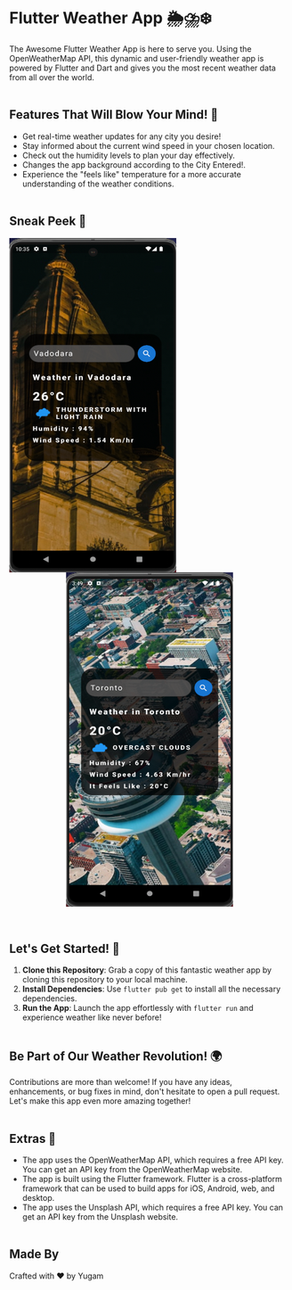 # Flutter Weather App 🌦️⛈️❄️

The Awesome Flutter Weather App is here to serve you. Using the OpenWeatherMap API, this dynamic and user-friendly weather app is powered by Flutter and Dart and gives you the most recent weather data from all over the world.<br><br>

## Features That Will Blow Your Mind! 🚀

* Get real-time weather updates for any city you desire!
* Stay informed about the current wind speed in your chosen location.
* Check out the humidity levels to plan your day effectively.
* Changes the app background according to the City Entered!.
* Experience the "feels like" temperature for a more accurate understanding of the weather conditions.<br><br>

## Sneak Peek 📸
<p align = "center">
<img src="https://github.com/YugamPatel/FlutterWeatherApp/blob/main/flutterWeatherAppV1.png" width="300" height="600" align="left"></img> 
<img src="https://github.com/YugamPatel/FlutterWeatherApp/blob/main/flutterWeatherAppV2.png" width="300" height="600"></img>
</p><br>

## Let's Get Started! 🚀

1. **Clone this Repository**: Grab a copy of this fantastic weather app by cloning this repository to your local machine.
2. **Install Dependencies**: Use `flutter pub get` to install all the necessary dependencies.
3. **Run the App**: Launch the app effortlessly with `flutter run` and experience weather like never before!<br><br>

## Be Part of Our Weather Revolution! 🌍
Contributions are more than welcome! If you have any ideas, enhancements, or bug fixes in mind, don't hesitate to open a pull request. Let's make this app even more amazing together!<br><br>

## Extras 🧐

* The app uses the OpenWeatherMap API, which requires a free API key. You can get an API key from the OpenWeatherMap website.
* The app is built using the Flutter framework. Flutter is a cross-platform framework that can be used to build apps for iOS, Android, web, and desktop.
* The app uses the Unsplash API, which requires a free API key. You can get an API key from the Unsplash website.<br><br>

## Made By
Crafted with ❤️ by Yugam
